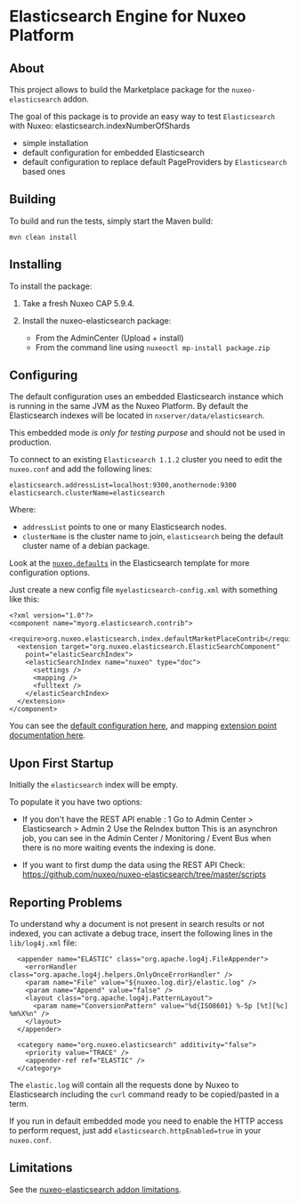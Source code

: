 Elasticsearch Engine for Nuxeo Platform
=======================================

## About

This project allows to build the Marketplace package for the
`nuxeo-elasticsearch` addon.

The goal of this package is to provide an easy way to test
`Elasticsearch` with Nuxeo: elasticsearch.indexNumberOfShards
 - simple installation
 - default configuration for embedded Elasticsearch
 - default configuration to replace default PageProviders by
   `Elasticsearch` based ones


## Building

To build and run the tests, simply start the Maven build:

    mvn clean install


## Installing

To install the package:

 1. Take a fresh Nuxeo CAP 5.9.4.

 2. Install the nuxeo-elasticsearch package:
      - From the AdminCenter (Upload + install)
      - From the command line using `nuxeoctl mp-install package.zip`

## Configuring

The default configuration uses an embedded Elasticsearch instance
which is running in the same JVM as the Nuxeo Platform. By default the
Elasticsearch indexes will be located in
`nxserver/data/elasticsearch`.

This embedded mode *is only for testing purpose* and should not be used
in production.

To connect to an existing `Elasticsearch 1.1.2` cluster you need to edit the
`nuxeo.conf` and add the following lines:


    elasticsearch.addressList=localhost:9300,anothernode:9300
    elasticsearch.clusterName=elasticsearch


Where:
- `addressList` points to one or many Elasticsearch nodes.
- `clusterName` is the cluster name to join, `elasticsearch` being the
  default cluster name of a debian package.

Look at the
[`nuxeo.defaults`](https://github.com/nuxeo/marketplace-elasticsearch/blob/master/package/src/main/resources/install/templates/elasticsearch/nuxeo.defaults)
in the Elasticsearch template for more configuration options.


Just create a new config file `myelasticsearch-config.xml` with
something like this:


    <?xml version="1.0"?>
    <component name="myorg.elasticsearch.contrib">
      <require>org.nuxeo.elasticsearch.index.defaultMarketPlaceContrib</require>
      <extension target="org.nuxeo.elasticsearch.ElasticSearchComponent"
        point="elasticSearchIndex">
        <elasticSearchIndex name="nuxeo" type="doc">
    	  <settings />
    	  <mapping />
    	  <fulltext />
    	</elasticSearchIndex>
      </extension>
    </component>

You can see the
[default configuration here](https://github.com/nuxeo/nuxeo-elasticsearch/blob/master/nuxeo-elasticsearch-core/src/main/resources/OSGI-INF/elasticsearch-default-index-contrib.xml),
and mapping
[extension point documentation here](https://github.com/nuxeo/nuxeo-elasticsearch/blob/master/nuxeo-elasticsearch-core/src/main/resources/OSGI-INF/elasticsearch-service.xml).


## Upon First Startup

Initially the `elasticsearch` index will be empty.

To populate it you have two options:

 - If you don't have the REST API enable :
     1 Go to Admin Center > Elasticsearch > Admin 
     2 Use the ReIndex button
	 This is an asynchron job, you can see in the Admin Center / Monitoring  / Event Bus
		 when there is no more waiting events the indexing is done.

- If you want to first dump the data using the REST API Check:
	   https://github.com/nuxeo/nuxeo-elasticsearch/tree/master/scripts


## Reporting Problems

To understand why a document is not present in search results or not
indexed, you can activate a debug trace, insert the following lines in
the `lib/log4j.xml` file:

      <appender name="ELASTIC" class="org.apache.log4j.FileAppender">
        <errorHandler class="org.apache.log4j.helpers.OnlyOnceErrorHandler" />
        <param name="File" value="${nuxeo.log.dir}/elastic.log" />
        <param name="Append" value="false" />
        <layout class="org.apache.log4j.PatternLayout">
          <param name="ConversionPattern" value="%d{ISO8601} %-5p [%t][%c] %m%X%n" />
        </layout>
      </appender>

      <category name="org.nuxeo.elasticsearch" additivity="false">
        <priority value="TRACE" />
        <appender-ref ref="ELASTIC" />
      </category>

The `elastic.log` will contain all the requests done by Nuxeo to
Elasticsearch including the `curl` command ready to be copied/pasted in a
term.

If you run in default embedded mode you need to enable the HTTP access
to perform request, just add `elasticsearch.httpEnabled=true` in your
`nuxeo.conf`.

## Limitations

See the [nuxeo-elasticsearch addon limitations](https://github.com/nuxeo/nuxeo-elasticsearch/blob/master/README.md).

